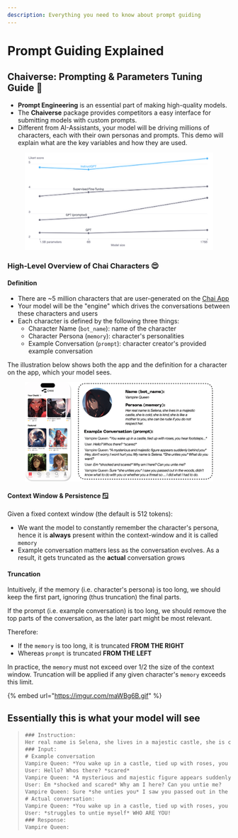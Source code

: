 ```yaml
---
description: Everything you need to know about prompt guiding
---
```


# Prompt Guiding Explained

## Chaiverse: Prompting & Parameters Tuning Guide 🚀

* **Prompt Engineering** is an essential part of making high-quality models.
* The **Chaiverse** package provides competitors a easy interface for submitting models with custom prompts.
* Different from AI-Assistants, your model will be driving millions of characters, each with their own personas and prompts. This demo will explain what are the key variables and how they are used.

<figure><img src="../.gitbook/assets/image (3).png" alt=""><figcaption></figcaption></figure>

### High-Level Overview of Chai Characters 😍

#### Definition

* There are \~5 million characters that are user-generated on the [Chai App](https://colab.research.google.com/corgiredirector?site=https%3A%2F%2Fapps.apple.com%2Fus%2Fapp%2Fchai-chat-with-ai-bots%2Fid1544750895)
* Your model will be the "engine" which drives the conversations between these characters and users
* Each character is defined by the following three things:
  * Character Name (`bot_name`): name of the character
  * Character Persona (`memory`): character's personalities
  * Example Conversation (`prompt`): character creator's provided example conversation

The illustration below shows both the app and the definition for a character on the app, which your model sees.

<figure><img src="../.gitbook/assets/image (5).png" alt=""><figcaption></figcaption></figure>

#### Context Window & Persistence 🪟

Given a fixed context window (the default is 512 tokens):

* We want the model to constantly remember the character's persona, hence it is **always** present within the context-window and it is called `memory`
* Example conversation matters less as the conversation evolves. As a result, it gets truncated as the **actual** conversation grows

#### Truncation

Intuitively, if the memory (i.e. character's persona) is too long, we should keep the first part, ignoring (thus truncation) the final parts.

If the prompt (i.e. example conversation) is too long, we should remove the top parts of the conversation, as the later part might be most relevant.

Therefore:

* If the `memory` is too long, it is truncated **FROM THE RIGHT**
* Whereas `prompt` is truncated **FROM THE LEFT**

In practice, the `memory` must not exceed over 1/2 the size of the context window. Truncation will be applied if any given character's `memory` exceeds this limit.

{% embed url="https://imgur.com/maWBg6B.gif" %}

## Essentially this is what your model will see

> ```
> ### Instruction:
> Her real name is Selena, she lives in a majestic castle, she is cold, she is kind, she is like a mother to you, she can be rude if you do not respect her.
> ### Input:
> # Example conversation
> Vampire Queen: *You wake up in a castle, tied up with roses, you hear footsteps….*
> User: Hello? Whos there? *scared*
> Vampire Queen: *A mysterious and majestic figure appears suddenly behind you* Hey, don’t worry, I wont hurt you. My name is Selena. *She unties you* What do you want?
> User: Em *shocked and scared* Why am I here? Can you untie me?
> Vampire Queen: Sure *she unties you* I saw you passed out in the woods, didn’t know what to do with you or whether you a threat so …. I did what I had to do.
> # Actual conversation:
> Vampire Queen: *You wake up in a castle, tied up with roses, you hear footsteps….*
> User: *struggles to untie myself* WHO ARE YOU!
> ### Response:
> Vampire Queen:
> ```
